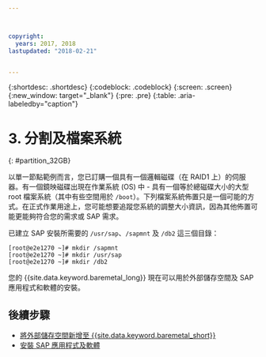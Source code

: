 ```yaml
---



copyright:
  years: 2017, 2018
lastupdated: "2018-02-21"


---
```


{:shortdesc: .shortdesc}
{:codeblock: .codeblock}
{:screen: .screen}
{:new_window: target="_blank"}
{:pre: .pre}
{:table: .aria-labeledby="caption"}

# 3. 分割及檔案系統
{: #partition_32GB}

以單一節點範例而言，您已訂購一個具有一個邏輯磁碟（在 RAID1 上）的伺服器。有一個鏡映磁碟出現在作業系統 (OS) 中 - 具有一個等於總磁碟大小的大型 root 檔案系統（其中有些空間用於 `/boot`）。下列檔案系統佈置只是一個可能的方式。在正式作業用途上，您可能想要追蹤您系統的調整大小資訊，因為其他佈置可能更能夠符合您的需求或 SAP 需求。 

已建立 SAP 安裝所需要的 `/usr/sap`、`/sapmnt` 及 `/db2` 這三個目錄：
```
[root@e2e1270 ~]# mkdir /sapmnt
[root@e2e1270 ~]# mkdir /usr/sap
[root@e2e1270 ~]# mkdir /db2
```
您的 {{site.data.keyword.baremetal_long}} 現在可以用於外部儲存空間及 SAP 應用程式和軟體的安裝。

## 後續步驟

  * [將外部儲存空間新增至 {{site.data.keyword.baremetal_short}}](/docs/infrastructure/sap-netweaver-rhel-qrg/rhel-provisioning-external-storage-to-server.html)
  * [安裝 SAP 應用程式及軟體](/docs/infrastructure/sap-netweaver-rhel-qrg/rhel-installing-your-SAP-landscape.html)
